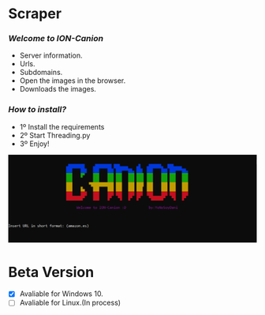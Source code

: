 # Scraper

### *Welcome to ION-Canion*

* Server information.
* Urls.
* Subdomains.
* Open the images in the browser.
* Downloads the images.

### *How to install?*

* 1º Install the requirements
* 2º Start Threading.py
* 3º Enjoy!



![alt text](https://github.com/NoSoyDani/Scraper/blob/master/images/o.png)


# Beta Version

* [x] Avaliable for Windows 10.
* [ ] Avaliable for Linux.(In process)
